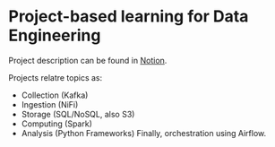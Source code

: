 # Project-based learning for Data Engineering
Project description can be found in [Notion](https://www.notion.so/1dc1232f65b180b68b12ccd0fa15abd8?v=1dc1232f65b1808b9006000c28001b21&amp;pvs=4).

Projects relatre topics as:
- Collection (Kafka)
- Ingestion (NiFi)
- Storage (SQL/NoSQL, also S3)
- Computing (Spark)
- Analysis (Python Frameworks) Finally, orchestration using Airflow.

